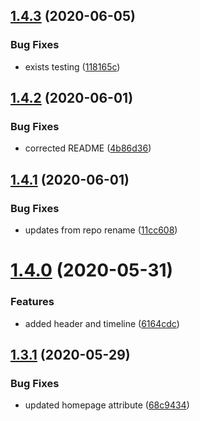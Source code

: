 ## [1.4.3](https://github.com/lewisjfoster/uk-lockdown-2020/compare/v1.4.2...v1.4.3) (2020-06-05)


### Bug Fixes

* exists testing ([118165c](https://github.com/lewisjfoster/uk-lockdown-2020/commit/118165c4cf832143f7ab18153881d4d7dce048ab))



## [1.4.2](https://github.com/lewisjfoster/uk-lockdown-2020/compare/v1.4.1...v1.4.2) (2020-06-01)


### Bug Fixes

* corrected README ([4b86d36](https://github.com/lewisjfoster/uk-lockdown-2020/commit/4b86d361e73ef642892390f03920a882fa2e5363))



## [1.4.1](https://github.com/lewisjfoster/uk-lockdown-2020/compare/v1.4.0...v1.4.1) (2020-06-01)


### Bug Fixes

* updates from repo rename ([11cc608](https://github.com/lewisjfoster/uk-lockdown-2020/commit/11cc608fe18b7bfc900aed9dc22602be847edad4))



# [1.4.0](https://github.com/lewisjfoster/uk-lockdown-2020/compare/v1.3.1...v1.4.0) (2020-05-31)


### Features

* added header and timeline ([6164cdc](https://github.com/lewisjfoster/uk-lockdown-2020/commit/6164cdc7a93f7f1c26501cf6efb9813dc8a67e8d))



## [1.3.1](https://github.com/lewisjfoster/uk-lockdown-2020/compare/v1.3.0...v1.3.1) (2020-05-29)


### Bug Fixes

* updated homepage attribute ([68c9434](https://github.com/lewisjfoster/uk-lockdown-2020/commit/68c9434657683ab4e1ba9f9b9bf5a6442984954e))



